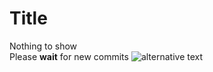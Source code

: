 # Title
Nothing to show  
Please **wait** for new commits
![alternative text](https://i.imgur.com/AZzVCe1.png)
